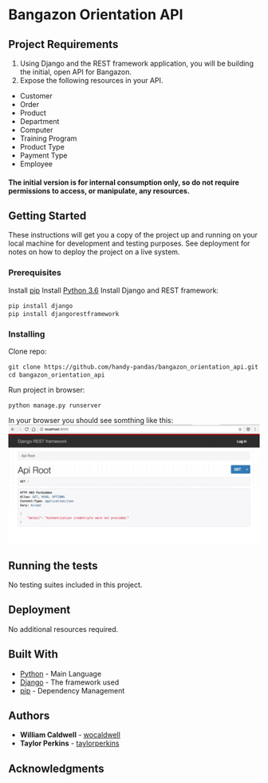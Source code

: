 # Bangazon Orientation API

## Project Requirements
1. Using Django and the REST framework application, you will be building the initial, open API for Bangazon.
2. Expose the following resources in your API.

  * Customer
  * Order
  * Product
  * Department
  * Computer
  * Training Program
  * Product Type
  * Payment Type
  * Employee

#### The initial version is for internal consumption only, so do not require permissions to access, or manipulate, any resources.

## Getting Started

These instructions will get you a copy of the project up and running on your local machine for development and testing purposes. See deployment for notes on how to deploy the project on a live system.

### Prerequisites
Install [pip](https://packaging.python.org/installing/)
Install [Python 3.6](https://www.python.org/downloads/)
Install Django and REST framework:
```
pip install django
pip install djangorestframework
```

### Installing
Clone repo:

```
git clone https://github.com/handy-pandas/bangazon_orientation_api.git
cd bangazon_orientation_api
```
Run project in browser:

```
python manage.py runserver
```
In your browser you should see somthing like this:
![Main page](images/main-view.jpg?raw=true)

## Running the tests
No testing suites included in this project.

## Deployment
No additional resources required.
## Built With

* [Python](http://www.dropwizard.io/1.0.2/docs/) - Main Language
* [Django](http://www.dropwizard.io/1.0.2/docs/) - The framework used
* [pip](https://maven.apache.org/) - Dependency Management


## Authors

* **William Caldwell** - [wocaldwell](https://github.com/wocaldwell)
* **Taylor Perkins** - [taylorperkins](https://github.com/taylorperkins)


## Acknowledgments





